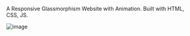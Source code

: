 A Responsive Glassmorphism Website with Animation. Built with HTML, CSS, JS.

![image](https://user-images.githubusercontent.com/42185328/119234063-85a7eb00-bb34-11eb-8acf-71cd5ba91f13.png)

